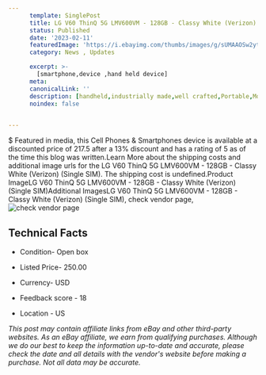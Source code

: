 ```yaml
---
      template: SinglePost
      title: LG V60 ThinQ 5G LMV600VM - 128GB - Classy White (Verizon) (Single SIM)
      status: Published
      date: '2023-02-11'
      featuredImage: 'https://i.ebayimg.com/thumbs/images/g/sUMAAOSw2ytj4sMt/s-l225.jpg'
      category: News , Updates

      excerpt: >-
        [smartphone,device ,hand held device]
      meta:
      canonicalLink: ''
      description: [handheld,industrially made,well crafted,Portable,Mobile,Compact,Convenient,Lightweight,Maneuverable,Man-portable,Miniature,Carriable,Hand-held,Light,Holdable,Transportable,Mobile device,Pocket-sized,On-the-go,Wireless,Cordless,Compact size,Convenient size, smartphone,device ,hand held device]
      noindex: false

        
---
```

$
    Featured in media, this Cell Phones & Smartphones device is available at a discounted price of 217.5 after a 13% discount and has a rating of 5 as of the time this blog was written.Learn More about the shipping costs and additional image urls for the LG V60 ThinQ 5G LMV600VM - 128GB - Classy White (Verizon) (Single SIM). The shipping cost is undefined.Product ImageLG V60 ThinQ 5G LMV600VM - 128GB - Classy White (Verizon) (Single SIM)Additional ImagesLG V60 ThinQ 5G LMV600VM - 128GB - Classy White (Verizon) (Single SIM), check vendor page, ![check vendor page](https://origin-galleryplus.ebayimg.com/ws/web/175604202170_2_0_1/225x225.jpg,https://origin-galleryplus.ebayimg.com/ws/web/175604202170_3_0_1/225x225.jpg,https://origin-galleryplus.ebayimg.com/ws/web/175604202170_4_0_1/225x225.jpg,https://origin-galleryplus.ebayimg.com/ws/web/175604202170_5_0_1/225x225.jpg,https://origin-galleryplus.ebayimg.com/ws/web/175604202170_6_0_1/225x225.jpg,https://origin-galleryplus.ebayimg.com/ws/web/175604202170_7_0_1/225x225.jpg)
    
    

 ## Technical Facts 



     
      

 - Condition- Open box 


      

 - Listed Price- 250.00 


      

 - Currency- USD 


      

 - Feedback score - 18 


      

 - Location - US 


      
      

 *_This post may contain affiliate links from eBay and other third-party websites. As an eBay affiliate, we earn from qualifying purchases. Although we do our best to keep the information up-to-date and accurate, please check the date and all details with the vendor's website before making a purchase. Not all data may be accurate._*



    
    
    
    
    
